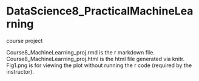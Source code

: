 # DataScience8_PracticalMachineLearning
course project

Course8_MachineLearning_proj.rmd is the r markdown file.
Course8_MachineLearning_proj.html is the html file generated via knitr.
Fig1.png is for viewing the plot without running the r code (required by the instructor).
